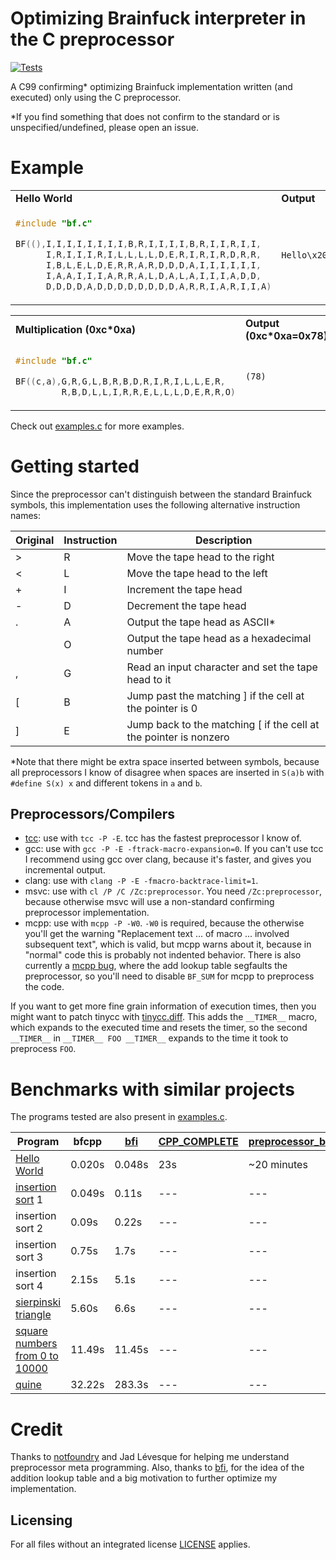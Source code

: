 # Optimizing Brainfuck interpreter in the C preprocessor


[![Tests](https://github.com/camel-cdr/bfcpp/workflows/Tests/badge.svg)](https://github.com/camel-cdr/bfcpp/actions?workflow=Tests)

A C99 confirming\* optimizing Brainfuck implementation written (and executed) only using the C preprocessor.

\*If you find something that does not confirm to the standard or is unspecified/undefined, please open an issue.

# Example

<table><tr><td><b>Hello World</b></td><td><b>Output</b></td></tr><tr><td>

```c
#include "bf.c"

BF((),I,I,I,I,I,I,I,I,B,R,I,I,I,I,B,R,I,I,R,I,I,
      I,R,I,I,I,R,I,L,L,L,L,D,E,R,I,R,I,R,D,R,R,
      I,B,L,E,L,D,E,R,R,A,R,D,D,D,A,I,I,I,I,I,I,
      I,A,A,I,I,I,A,R,R,A,L,D,A,L,A,I,I,I,A,D,D,
      D,D,D,D,A,D,D,D,D,D,D,D,D,A,R,R,I,A,R,I,I,A)
```

</td><td>

```
Hello\x20World!\n
```

</td></tr></table>


<table><tr><td><b>Multiplication (0xc*0xa)</b></td><td><b>Output (0xc*0xa=0x78)</b></td></tr><tr><td>

```c
#include "bf.c"

BF((c,a),G,R,G,L,B,R,B,D,R,I,R,I,L,L,E,R,
         R,B,D,L,L,I,R,R,E,L,L,L,D,E,R,R,O)
```

</td><td>

```
(78)
```

</td></tr></table>

Check out [examples.c](examples.c) for more examples.

# Getting started

Since the preprocessor can't distinguish between the standard Brainfuck symbols, this implementation uses the following alternative instruction names:

| Original | Instruction | Description                                                       |
| ---      | ---         | ---                                                               |
| >        | R           | Move the tape head to the right                                   |
| <        | L           | Move the tape head to the left                                    |
| +        | I           | Increment the tape head                                           |
| -        | D           | Decrement the tape head                                           |
| .        | A           | Output the tape head as ASCII\*                                   |
|          | O           | Output the tape head as a hexadecimal number                      |
| ,        | G           | Read an input character and set the tape head to it               |
| [        | B           | Jump past the matching ] if the cell at the pointer is 0          |
| ]        | E           | Jump back to the matching [ if the cell at the pointer is nonzero |

\*Note that there might be extra space inserted between symbols, because all preprocessors I know of disagree when spaces are inserted in `S(a)b` with `#define S(x) x` and different tokens in `a` and `b`.

## Preprocessors/Compilers

* [tcc](https://repo.or.cz/w/tinycc.git): use with `tcc -P -E`. tcc has the fastest preprocessor I know of.
* gcc: use with `gcc -P -E -ftrack-macro-expansion=0`. If you can't use tcc I recommend using gcc over clang, because it's faster, and gives you incremental output.
* clang: use with `clang -P -E -fmacro-backtrace-limit=1`.
* msvc: use with `cl /P /C /Zc:preprocessor`. You need `/Zc:preprocessor`, because otherwise msvc will use a non-standard confirming preprocessor implementation.
* mcpp: use with `mcpp -P -W0`. `-W0` is required, because the otherwise you'll get the warning "Replacement text ... of macro ... involved subsequent text", which is valid, but mcpp warns about it, because in "normal" code this is probably not indented behavior. There is also currently a [mcpp bug](https://sourceforge.net/p/mcpp/bugs/14/), where the add lookup table segfaults the preprocessor, so you'll need to disable `BF_SUM` for mcpp to preprocess the code.


If you want to get more fine grain information of execution times, then you might want to patch tinycc with [tinycc.diff](tinycc.diff).
This adds the `__TIMER__` macro, which expands to the executed time and resets the timer, so the second `__TIMER__` in `__TIMER__ FOO __TIMER__` expands to the time it took to preprocess `FOO`.


# Benchmarks with similar projects

The programs tested are also present in [examples.c](examples.c).


| Program                                                          | bfcpp  | [bfi](http://www.kotha.net/bfi//) | [CPP_COMPLETE](https://github.com/orangeduck/CPP_COMPLETE) | [preprocessor_brainfuck](https://github.com/Ferdi265/preprocessor_brainfuck) |
| ---                                                              | ---    | ---                               | ---                                                        | ---                                                                          |
| [Hello World](https://esolangs.org/wiki/Brainfuck)               | 0.020s | 0.048s                            | 23s                                                        | ~20 minutes                                                                  |
| [insertion sort](http://brainfuck.org/isort.b) 1                 | 0.049s | 0.11s                             | ---                                                        | ---                                                                          |
| insertion sort 2                                                 | 0.09s  | 0.22s                             | ---                                                        | ---                                                                          |
| insertion sort 3                                                 | 0.75s  | 1.7s                              | ---                                                        | ---                                                                          |
| insertion sort 4                                                 | 2.15s   | 5.1s                              | ---                                                        | ---                                                                          |
| [sierpinski triangle](http://brainfuck.org/sierpinski.b)         | 5.60s   | 6.6s                              | ---                                                        | ---                                                                          |
| [square numbers from 0 to 10000](http://brainfuck.org/squares.b) | 11.49s | 11.45s                            | ---                                                        | ---                                                                          |
| [quine](http://brainfuck.org/392quine.b)                         | 32.22s  | 283.3s                            | ---                                                        | ---                                                                          |



# Credit
Thanks to [notfoundry](https://github.com/notfoundry) and Jad Lévesque for helping me understand preprocessor meta programming.
Also, thanks to [bfi](http://www.kotha.net/bfi//), for the idea of the addition lookup table and a big motivation to further optimize my implementation.


## Licensing
For all files without an integrated license [LICENSE](LICENSE) applies.


